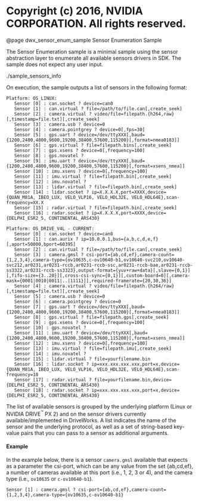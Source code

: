 # Copyright (c) 2016, NVIDIA CORPORATION.  All rights reserved.

@page dwx_sensor_enum_sample Sensor Enumeration Sample

The Sensor Enumeration sample is a minimal sample using the sensor abstraction
layer to enumerate all available sensors drivers in SDK. The sample does not
expect any user input. 

./sample_sensors_info

On execution, the sample outputs a list of sensors in the
following format:

    Platform: OS_LINUX: 
       Sensor [0] : can.socket ? device=can0
       Sensor [1] : can.virtual ? file=/path/to/file.can[,create_seek]
       Sensor [2] : camera.virtual ? video/file=filepath.{h264,raw}[,timestamp=file.txt][,create_seek]
       Sensor [3] : camera.usb ? device=0
       Sensor [4] : camera.pointgrey ? device=0[,fps=30]
       Sensor [5] : gps.uart ? device=/dev/ttyXXX[,baud={1200,2400,4800,9600,19200,38400,57600,115200}[,format=nmea0183]]
       Sensor [6] : gps.virtual ? file=filepath.bins[,create_seek]
       Sensor [7] : gps.xsens ? device=0[,frequency=100]
       Sensor [8] : gps.novatel ? 
       Sensor [9] : imu.uart ? device=/dev/ttyXXX[,baud={1200,2400,4800,9600,19200,38400,57600,115200}[,format=xsens_nmea]]
       Sensor [10] : imu.xsens ? device=0[,frequency=100]
       Sensor [11] : imu.virtual ? file=filepath.bin[,create_seek]
       Sensor [12] : imu.novatel ? 
       Sensor [13] : lidar.virtual ? file=filepath.bin[,create_seek]
       Sensor [14] : lidar.socket ? ip=X.X.X.X,port=XXXX,device={QUAN_M81A, IBEO_LUX, VELO_VLP16, VELO_HDL32E, VELO_HDL64E},scan-frequency=XX.X
       Sensor [15] : radar.virtual ? file=filepath.bin[,create_seek]
       Sensor [16] : radar.socket ? ip=X.X.X.X,port=XXXX,device={DELPHI_ESR2_5, CONTINENTAL_ARS430}

    Platform: OS_DRIVE_V4L - CURRENT: 
       Sensor [0] : can.socket ? device=can0
       Sensor [1] : can.aurix ? ip=10.0.0.1,bus={a,b,c,d,e,f}[,aport=50000,bport=60395]
       Sensor [2] : can.virtual ? file=/path/to/file.can[,create_seek]
       Sensor [3] : camera.gmsl ? csi-port={ab,cd,ef},camera-count={1,2,3,4},camera-type={ov10635,c-ov10640-b1,ov10640-svc210,ov10640-svc212,ar0231,ar0231-rccb,ar0231-rccb-ssc,ar0231-rccb-bae,ar0231-rccb-ss3322,ar0231-rccb-ss3323},output-format={yuv+raw+data}[,slave={0,1}][,fifo-size={3..20}][,cross-csi-sync={0,1}][,custom-board=0][,camera-mask={0001|0010|0011|..|1111}][,required-framerate={20,30,36}]
       Sensor [4] : camera.virtual ? video/file=filepath.{h264/raw}[,timestamp=file.txt][,create_seek]
       Sensor [5] : camera.usb ? device=0
       Sensor [6] : camera.pointgrey ? device=0
       Sensor [7] : gps.uart ? device=/dev/ttyXXX[,baud={1200,2400,4800,9600,19200,38400,57600,115200}[,format=nmea0183]]
       Sensor [8] : gps.virtual ? file=filepath.gps[,create_seek]
       Sensor [9] : gps.xsens ? device=0[,frequency=100]
       Sensor [10] : gps.novatel ? 
       Sensor [11] : imu.uart ? device=/dev/ttyXXX[,baud={1200,2400,4800,9600,19200,38400,57600,115200}[,format=xsens_nmea]]
       Sensor [12] : imu.xsens ? device=0[,frequency=100]
       Sensor [13] : imu.virtual ? file=filepath.imu[,create_seek]
       Sensor [14] : imu.novatel ? 
       Sensor [15] : lidar.virtual ? file=yourfilename.bin
       Sensor [16] : lidar.socket ? ip=xxx.xxx.xxx.xxx,port=x,device={QUAN_M81A, IBEO_LUX, VELO_VLP16, VELO_HDL32E, VELO_HDL64E},scan-frequency=10
       Sensor [17] : radar.virtual ? file=yourfilename.bin,device={DELPHI_ESR2_5, CONTINENTAL_ARS430}
       Sensor [18] : radar.socket ? ip=xxx.xxx.xxx.xxx,port=x,device={DELPHI_ESR2_5, CONTINENTAL_ARS430}


The list of available sensors is grouped by the underlying platform
(Linux or NVIDIA DRIVE<sup>&trade;</sup> PX 2) and on the sensor drivers currently
available/implemented in DriveWorks. A list indicates the name of the sensor and
the underlying protocol, as well as a set of string-based key-value pairs that
you can pass to a sensor as additional arguments.

#### Example

In the example below, there is a sensor `camera.gmsl` available that expects as
a parameter the csi-port, which can be any value from the set {ab,cd,ef}, a
number of cameras available at this port (i.e., 1, 2, 3 or 4), and the camera
type (i.e., `ov10635` or `c-ov10640-b1`).

    Sensor [1] : camera.gmsl ? csi-port={ab,cd,ef},camera-count={1,2,3,4},camera-type={ov10635,c-ov10640-b1}
